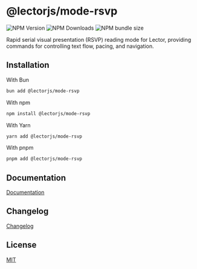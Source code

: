 # @lectorjs/mode-rsvp

![NPM Version](https://img.shields.io/npm/v/@lectorjs/mode-rsvp?style=flat-square&colorA=000000&colorB=BC3433)
![NPM Downloads](https://img.shields.io/npm/dm/@lectorjs/mode-rsvp?style=flat-square&colorA=000000&colorB=BC3433)
![NPM bundle size](https://img.shields.io/bundlephobia/minzip/@lectorjs/mode-rsvp?style=flat-square&colorA=000000&colorB=BC3433)

Rapid serial visual presentation (RSVP) reading mode for Lector, providing commands for controlling text flow, pacing, and navigation.

## Installation

With Bun

```sh
bun add @lectorjs/mode-rsvp
```

With npm

```sh
npm install @lectorjs/mode-rsvp
```

With Yarn

```sh
yarn add @lectorjs/mode-rsvp
```

With pnpm

```sh
pnpm add @lectorjs/mode-rsvp
```

## Documentation

[Documentation](https://lector.pages.dev/docs/modes/rsvp)

## Changelog

[Changelog](CHANGELOG.md)

## License

[MIT](../../LICENSE)

